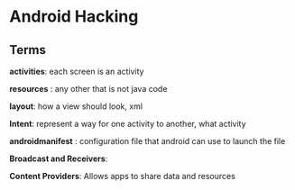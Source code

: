 # Android Hacking

## Terms
**activities**: each screen is an activity

**resources** : any other that is not java code

**layout**: how a view should look, xml 

**Intent**: represent a way for one activity to another, what activity 

**androidmanifest** : configuration file that android can use to launch the file

**Broadcast and Receivers**:


**Content Providers**: Allows apps to share data and resources
